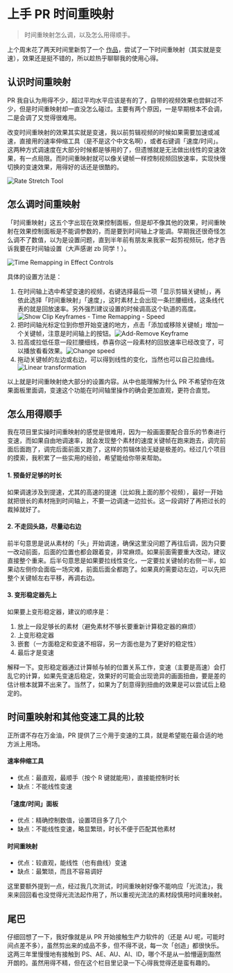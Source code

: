 # 上手 PR 时间重映射

> 时间重映射怎么调，以及怎么用得顺手。

上个周末花了两天时间里新剪了一个 [作品](https://www.bilibili.com/video/av91241159)，尝试了一下时间重映射（其实就是变速），效果还是挺不错的，所以趁热乎聊聊我的使用心得。

## 认识时间重映射

PR 我自认为用得不少，超过平均水平应该是有的了，自带的视频效果也尝鲜过不少，但是时间重映射却一直没怎么碰过。主要有两个原因，一是早期根本不会调，二是会调了又觉得很难用。

改变时间重映射的效果其实就是变速，我以前剪辑视频的时候如果需要加速或减速，直接用的速率伸缩工具（是不是这个中文名啊），或者右键调「速度/时间」。这两种方式调速度在大部分时候都是够用的了，但遗憾就是无法做出线性的变速效果，有一点局限。而时间重映射就可以像关键帧一样控制视频回放速率，实现快慢切换的变速效果，用得好的话还是很酷的。

![Rate Stretch Tool](https://i.loli.net/2020/02/25/7d4a56oLW1U3OtM.png)

## 怎么调时间重映射

「时间重映射」这五个字出现在效果控制面板，但是却不像其他的效果，时间重映射在效果控制面板是不能调参数的，而是要到时间轴上才能调。早期我还很奇怪怎么调不了数值，以为是设置问题，直到半年前有朋友来我家一起剪视频玩，他才告诉我要在时间轴设置（大声感谢 zb 同学！）。

![Time Remapping in Effect Controls](https://i.loli.net/2020/02/25/st4SRlKPLymjQ97.png)

具体的设置方法是：

1. 在时间轴上选中希望变速的视频，右键选择最后一项「显示剪辑关键帧」，再依此选择「时间重映射」「速度」，这时素材上会出现一条拦腰细线，这条线代表的就是回放速率。另外强烈建议设置的时候调高这个轨道的高度。![Show Clip Keyframes - Time Remapping - Speed](https://i.loli.net/2020/02/25/JZrREnOyhNUqVa8.png)
2. 把时间轴光标定位到你想开始变速的地方，点击「添加或移除关键帧」增加一个关键帧，注意是时间轴上的按钮。![Add-Remove Keyframe](https://i.loli.net/2020/02/25/RmpcH3eA9EyVwCF.png)
3. 拉高或拉低任意一段拦腰细线，恭喜你这一段素材的回放速率已经改变了，可以播放看看效果。![Change speed](https://i.loli.net/2020/02/25/GUxa5KhtTepbwvW.png)
4. 拖动关键帧的左边或右边，可以得到线性的变化，当然也可以自己拉曲线。![Linear transformation](https://i.loli.net/2020/02/25/mBS1cLWOkEYriM5.png)

以上就是时间重映射绝大部分的设置内容。从中也能理解为什么 PR 不希望你在效果面板里面调，变速这个功能在时间轴里操作的确会更加直观，更符合直觉。

## 怎么用得顺手

我在项目里实操时间重映射的感觉是很难用，因为一般画面要配合音乐的节奏进行变速，而如果自由地调速率，就会发现整个素材的速度关键帧在跑来跑去，调完前面后面跑了，调完后面前面又跑了，这样的剪辑体验无疑是极差的。经过几个项目的摸索，我积累了一些实用的经验，希望能给你带来帮助。

#### 1. 预备好足够的时长

如果调速涉及到提速，尤其的高速的提速（比如我上面的那个视频），最好一开始就把很长的素材拖到时间轴上，不要一边调速一边拉长。这一段调好了再把过长的裁掉就好了。

#### 2. 不走回头路，尽量动右边

前半句意思是说从素材的「头」开始调速，确保这里没问题了再往后调，因为只要一改动前面，后面的位置也都会跟着变，非常麻烦。如果前面需要重大改动，建议直接整个重来。后半句意思是如果要拉线性变化，一定要拉关键帧的右侧一半，如果动左侧你会面临一场灾难，前面后面全都跑了。如果真的需要动左边，可以先把整个关键帧左右平移，再调右边。

#### 3. 变形稳定器先上

如果要上变形稳定器，建议的顺序是：

1. 放上一段足够长的素材（避免素材不够长要重新计算稳定器的麻烦）
2. 上变形稳定器
3. 嵌套（一方面稳定和变速不相容，另一方面也是为了更好的稳定性）
4. 最后才是变速

解释一下。变形稳定器通过计算帧与帧的位置关系工作，变速（主要是高速）会打乱它的计算，如果先变速后稳定，效果好的可能会出现诡异的画面扭曲，要是差的估计根本就算不出来了。当然了，如果为了刻意得到扭曲的效果是可以尝试后上稳定的。

## 时间重映射和其他变速工具的比较

正所谓不存在万金油，PR 提供了三个用于变速的工具，就是希望能在最合适的地方派上用场。

#### 速率伸缩工具

- 优点：最直观，最顺手（按个 R 键就能用），直接能控制时长
- 缺点：不能线性变速

#### 「速度/时间」面板

- 优点：精确控制数值，设置项目多了几个
- 缺点：不能线性变速，略显繁琐，时长不便于匹配其他素材

#### 时间重映射

- 优点：较直观，能线性（也有曲线）变速
- 缺点：最繁琐，而且不容易调好

这里要额外提到一点，经过我几次测试，时间重映射好像不能响应「光流法」，我来来回回看也没觉得光流法起作用了，所以重视光流法的素材段慎用时间重映射。

## 尾巴

仔细回想了一下，我好像就是从 PR 开始接触生产力软件的（还是 AU 呢，可能时间点差不多），虽然剪出来的成品不多，但不得不说，每一次「创造」都很快乐。这两三年里慢慢地有接触到 PS、AE、AU、AI、ID，哪个不是从一脸懵逼到豁然开朗的。虽然用得不精，但在这个栏目里记录一下心得我觉得还是蛮有趣的。
